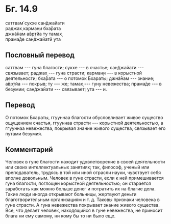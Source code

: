 # Бг. 14.9
саттвам̇ сукхе сан̃джайати<br/>
раджах̣ карман̣и бха̄рата<br/>
джн̃а̄нам а̄вр̣тйа ту тамах̣<br/>
прама̄де сан̃джайатй ута
## Пословный перевод

саттвам --- гуна благости; сукхе --- в счастье; сан̃джайати ---
связывает; раджах̣ --- гуна страсти; карман̣и --- в корыстной
деятельности; бха̄рата --- о потомок Бхараты; джн̃а̄нам --- знание; а̄вр̣тйа
--- покрыв; ту --- же; тамах̣ --- гун̣у невежества; прама̄де --- в безумии;
сан̃джайати --- связывает; ута --- и.

## Перевод

О потомок Бхараты, ггууннаа благости обусловливает живое существо
ощущением счастья, ггууннаа страсти --- корыстной деятельностью, а
ггууннаа невежества, покрывая знание живого существа, связывает его
путами безумия.

## Комментарий

Человек в гуне благости находит удовлетворение в своей деятельности или
своих интеллектуальных занятиях; так, философ, ученый или преподаватель,
трудясь в той или иной отрасли науки, чувствует себя вполне довольным.
Человек в гуне страсти, если к ней примешивается гуна благости, поглощен
корыстной деятельностью; он старается заработать как можно больше денег
и потратить их на благие дела. Такие люди иногда открывают больницы,
жертвуют деньги благотворительным организациям и т. д. Таковы признаки
человека в гуне страсти. А гуна невежества покрывает знание живого
существа. Все, что делает человек, находящийся в гуне невежества, не
приносит блага ни ему самому, ни кому бы то ни было еще.
